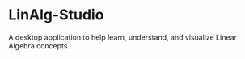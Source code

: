 # LinAlg-Studio
A desktop application to help learn, understand, and visualize Linear Algebra concepts. 
